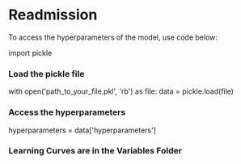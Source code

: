 # Readmission

To access the hyperparameters of the model, use code below:

import pickle

### Load the pickle file
with open('path_to_your_file.pkl', 'rb') as file:
    data = pickle.load(file)

### Access the hyperparameters

hyperparameters = data['hyperparameters']


### Learning Curves are in the Variables Folder
